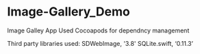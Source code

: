 # Image-Gallery_Demo
Image Galley App 
Used Cocoapods for dependncy management 

Third party libraries used: 
SDWebImage, '3.8'
SQLite.swift, ‘0.11.3’
